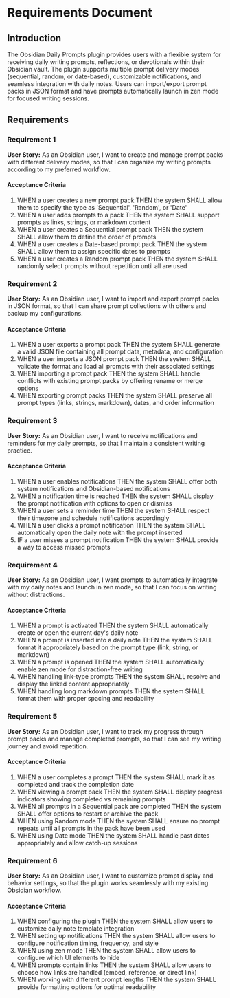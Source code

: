 # Requirements Document

## Introduction

The Obsidian Daily Prompts plugin provides users with a flexible system for receiving daily writing prompts, reflections, or devotionals within their Obsidian vault. The plugin supports multiple prompt delivery modes (sequential, random, or date-based), customizable notifications, and seamless integration with daily notes. Users can import/export prompt packs in JSON format and have prompts automatically launch in zen mode for focused writing sessions.

## Requirements

### Requirement 1

**User Story:** As an Obsidian user, I want to create and manage prompt packs with different delivery modes, so that I can organize my writing prompts according to my preferred workflow.

#### Acceptance Criteria

1. WHEN a user creates a new prompt pack THEN the system SHALL allow them to specify the type as 'Sequential', 'Random', or 'Date'
2. WHEN a user adds prompts to a pack THEN the system SHALL support prompts as links, strings, or markdown content
3. WHEN a user creates a Sequential prompt pack THEN the system SHALL allow them to define the order of prompts
4. WHEN a user creates a Date-based prompt pack THEN the system SHALL allow them to assign specific dates to prompts
5. WHEN a user creates a Random prompt pack THEN the system SHALL randomly select prompts without repetition until all are used

### Requirement 2

**User Story:** As an Obsidian user, I want to import and export prompt packs in JSON format, so that I can share prompt collections with others and backup my configurations.

#### Acceptance Criteria

1. WHEN a user exports a prompt pack THEN the system SHALL generate a valid JSON file containing all prompt data, metadata, and configuration
2. WHEN a user imports a JSON prompt pack THEN the system SHALL validate the format and load all prompts with their associated settings
3. WHEN importing a prompt pack THEN the system SHALL handle conflicts with existing prompt packs by offering rename or merge options
4. WHEN exporting prompt packs THEN the system SHALL preserve all prompt types (links, strings, markdown), dates, and order information

### Requirement 3

**User Story:** As an Obsidian user, I want to receive notifications and reminders for my daily prompts, so that I maintain a consistent writing practice.

#### Acceptance Criteria

1. WHEN a user enables notifications THEN the system SHALL offer both system notifications and Obsidian-based notifications
2. WHEN a notification time is reached THEN the system SHALL display the prompt notification with options to open or dismiss
3. WHEN a user sets a reminder time THEN the system SHALL respect their timezone and schedule notifications accordingly
4. WHEN a user clicks a prompt notification THEN the system SHALL automatically open the daily note with the prompt inserted
5. IF a user misses a prompt notification THEN the system SHALL provide a way to access missed prompts

### Requirement 4

**User Story:** As an Obsidian user, I want prompts to automatically integrate with my daily notes and launch in zen mode, so that I can focus on writing without distractions.

#### Acceptance Criteria

1. WHEN a prompt is activated THEN the system SHALL automatically create or open the current day's daily note
2. WHEN a prompt is inserted into a daily note THEN the system SHALL format it appropriately based on the prompt type (link, string, or markdown)
3. WHEN a prompt is opened THEN the system SHALL automatically enable zen mode for distraction-free writing
4. WHEN handling link-type prompts THEN the system SHALL resolve and display the linked content appropriately
5. WHEN handling long markdown prompts THEN the system SHALL format them with proper spacing and readability

### Requirement 5

**User Story:** As an Obsidian user, I want to track my progress through prompt packs and manage completed prompts, so that I can see my writing journey and avoid repetition.

#### Acceptance Criteria

1. WHEN a user completes a prompt THEN the system SHALL mark it as completed and track the completion date
2. WHEN viewing a prompt pack THEN the system SHALL display progress indicators showing completed vs remaining prompts
3. WHEN all prompts in a Sequential pack are completed THEN the system SHALL offer options to restart or archive the pack
4. WHEN using Random mode THEN the system SHALL ensure no prompt repeats until all prompts in the pack have been used
5. WHEN using Date mode THEN the system SHALL handle past dates appropriately and allow catch-up sessions

### Requirement 6

**User Story:** As an Obsidian user, I want to customize prompt display and behavior settings, so that the plugin works seamlessly with my existing Obsidian workflow.

#### Acceptance Criteria

1. WHEN configuring the plugin THEN the system SHALL allow users to customize daily note template integration
2. WHEN setting up notifications THEN the system SHALL allow users to configure notification timing, frequency, and style
3. WHEN using zen mode THEN the system SHALL allow users to configure which UI elements to hide
4. WHEN prompts contain links THEN the system SHALL allow users to choose how links are handled (embed, reference, or direct link)
5. WHEN working with different prompt lengths THEN the system SHALL provide formatting options for optimal readability